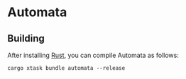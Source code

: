 # Automata

## Building

After installing [Rust](https://rustup.rs/), you can compile Automata as follows:

```shell
cargo xtask bundle automata --release
```
